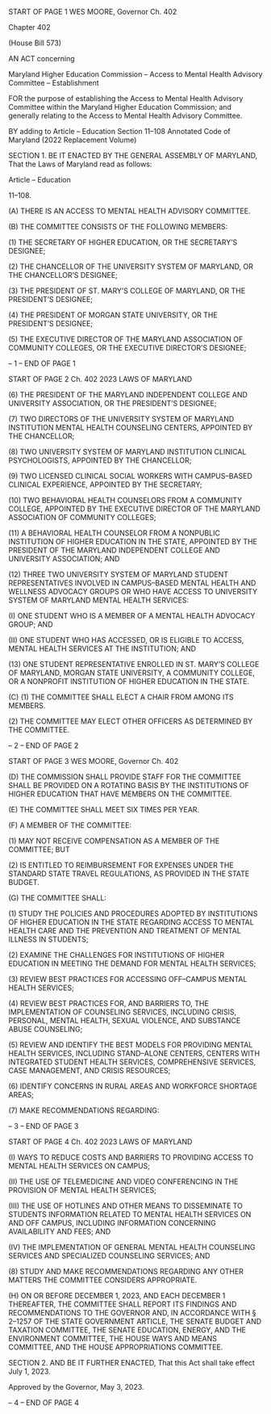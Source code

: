 START OF PAGE 1
WES MOORE, Governor Ch. 402

Chapter 402

(House Bill 573)

AN ACT concerning

Maryland Higher Education Commission – Access to Mental Health Advisory
Committee – Establishment

FOR the purpose of establishing the Access to Mental Health Advisory Committee within
the Maryland Higher Education Commission; and generally relating to the Access to
Mental Health Advisory Committee.

BY adding to
Article – Education
Section 11–108
Annotated Code of Maryland
(2022 Replacement Volume)

SECTION 1. BE IT ENACTED BY THE GENERAL ASSEMBLY OF MARYLAND,
That the Laws of Maryland read as follows:

Article – Education

11–108.

(A) THERE IS AN ACCESS TO MENTAL HEALTH ADVISORY COMMITTEE.

(B) THE COMMITTEE CONSISTS OF THE FOLLOWING MEMBERS:

(1) THE SECRETARY OF HIGHER EDUCATION, OR THE SECRETARY’S
DESIGNEE;

(2) THE CHANCELLOR OF THE UNIVERSITY SYSTEM OF MARYLAND,
OR THE CHANCELLOR’S DESIGNEE;

(3) THE PRESIDENT OF ST. MARY’S COLLEGE OF MARYLAND, OR THE
PRESIDENT’S DESIGNEE;

(4) THE PRESIDENT OF MORGAN STATE UNIVERSITY, OR THE
PRESIDENT’S DESIGNEE;

(5) THE EXECUTIVE DIRECTOR OF THE MARYLAND ASSOCIATION OF
COMMUNITY COLLEGES, OR THE EXECUTIVE DIRECTOR’S DESIGNEE;

– 1 –
END OF PAGE 1

START OF PAGE 2
Ch. 402 2023 LAWS OF MARYLAND

(6) THE PRESIDENT OF THE MARYLAND INDEPENDENT COLLEGE
AND UNIVERSITY ASSOCIATION, OR THE PRESIDENT’S DESIGNEE;

(7) TWO DIRECTORS OF THE UNIVERSITY SYSTEM OF MARYLAND
INSTITUTION MENTAL HEALTH COUNSELING CENTERS, APPOINTED BY THE
CHANCELLOR;

(8) TWO UNIVERSITY SYSTEM OF MARYLAND INSTITUTION CLINICAL
PSYCHOLOGISTS, APPOINTED BY THE CHANCELLOR;

(9) TWO LICENSED CLINICAL SOCIAL WORKERS WITH CAMPUS–BASED
CLINICAL EXPERIENCE, APPOINTED BY THE SECRETARY;

(10) TWO BEHAVIORAL HEALTH COUNSELORS FROM A COMMUNITY
COLLEGE, APPOINTED BY THE EXECUTIVE DIRECTOR OF THE MARYLAND
ASSOCIATION OF COMMUNITY COLLEGES;

(11) A BEHAVIORAL HEALTH COUNSELOR FROM A NONPUBLIC
INSTITUTION OF HIGHER EDUCATION IN THE STATE, APPOINTED BY THE
PRESIDENT OF THE MARYLAND INDEPENDENT COLLEGE AND UNIVERSITY
ASSOCIATION; AND

(12) THREE TWO UNIVERSITY SYSTEM OF MARYLAND STUDENT
REPRESENTATIVES INVOLVED IN CAMPUS–BASED MENTAL HEALTH AND WELLNESS
ADVOCACY GROUPS OR WHO HAVE ACCESS TO UNIVERSITY SYSTEM OF MARYLAND
MENTAL HEALTH SERVICES:

(I) ONE STUDENT WHO IS A MEMBER OF A MENTAL HEALTH
ADVOCACY GROUP; AND

(II) ONE STUDENT WHO HAS ACCESSED, OR IS ELIGIBLE TO
ACCESS, MENTAL HEALTH SERVICES AT THE INSTITUTION; AND

(13) ONE STUDENT REPRESENTATIVE ENROLLED IN ST. MARY’S
COLLEGE OF MARYLAND, MORGAN STATE UNIVERSITY, A COMMUNITY COLLEGE,
OR A NONPROFIT INSTITUTION OF HIGHER EDUCATION IN THE STATE.

(C) (1) THE COMMITTEE SHALL ELECT A CHAIR FROM AMONG ITS
MEMBERS.

(2) THE COMMITTEE MAY ELECT OTHER OFFICERS AS DETERMINED
BY THE COMMITTEE.

– 2 –
END OF PAGE 2

START OF PAGE 3
WES MOORE, Governor Ch. 402

(D) THE COMMISSION SHALL PROVIDE STAFF FOR THE COMMITTEE SHALL
BE PROVIDED ON A ROTATING BASIS BY THE INSTITUTIONS OF HIGHER EDUCATION
THAT HAVE MEMBERS ON THE COMMITTEE.

(E) THE COMMITTEE SHALL MEET SIX TIMES PER YEAR.

(F) A MEMBER OF THE COMMITTEE:

(1) MAY NOT RECEIVE COMPENSATION AS A MEMBER OF THE
COMMITTEE; BUT

(2) IS ENTITLED TO REIMBURSEMENT FOR EXPENSES UNDER THE
STANDARD STATE TRAVEL REGULATIONS, AS PROVIDED IN THE STATE BUDGET.

(G) THE COMMITTEE SHALL:

(1) STUDY THE POLICIES AND PROCEDURES ADOPTED BY
INSTITUTIONS OF HIGHER EDUCATION IN THE STATE REGARDING ACCESS TO
MENTAL HEALTH CARE AND THE PREVENTION AND TREATMENT OF MENTAL
ILLNESS IN STUDENTS;

(2) EXAMINE THE CHALLENGES FOR INSTITUTIONS OF HIGHER
EDUCATION IN MEETING THE DEMAND FOR MENTAL HEALTH SERVICES;

(3) REVIEW BEST PRACTICES FOR ACCESSING OFF–CAMPUS MENTAL
HEALTH SERVICES;

(4) REVIEW BEST PRACTICES FOR, AND BARRIERS TO, THE
IMPLEMENTATION OF COUNSELING SERVICES, INCLUDING CRISIS, PERSONAL,
MENTAL HEALTH, SEXUAL VIOLENCE, AND SUBSTANCE ABUSE COUNSELING;

(5) REVIEW AND IDENTIFY THE BEST MODELS FOR PROVIDING
MENTAL HEALTH SERVICES, INCLUDING STAND–ALONE CENTERS, CENTERS WITH
INTEGRATED STUDENT HEALTH SERVICES, COMPREHENSIVE SERVICES, CASE
MANAGEMENT, AND CRISIS RESOURCES;

(6) IDENTIFY CONCERNS IN RURAL AREAS AND WORKFORCE
SHORTAGE AREAS;

(7) MAKE RECOMMENDATIONS REGARDING:

– 3 –
END OF PAGE 3

START OF PAGE 4
Ch. 402 2023 LAWS OF MARYLAND

(I) WAYS TO REDUCE COSTS AND BARRIERS TO PROVIDING
ACCESS TO MENTAL HEALTH SERVICES ON CAMPUS;

(II) THE USE OF TELEMEDICINE AND VIDEO CONFERENCING IN
THE PROVISION OF MENTAL HEALTH SERVICES;

(III) THE USE OF HOTLINES AND OTHER MEANS TO DISSEMINATE
TO STUDENTS INFORMATION RELATED TO MENTAL HEALTH SERVICES ON AND OFF
CAMPUS, INCLUDING INFORMATION CONCERNING AVAILABILITY AND FEES; AND

(IV) THE IMPLEMENTATION OF GENERAL MENTAL HEALTH
COUNSELING SERVICES AND SPECIALIZED COUNSELING SERVICES; AND

(8) STUDY AND MAKE RECOMMENDATIONS REGARDING ANY OTHER
MATTERS THE COMMITTEE CONSIDERS APPROPRIATE.

(H) ON OR BEFORE DECEMBER 1, 2023, AND EACH DECEMBER 1
THEREAFTER, THE COMMITTEE SHALL REPORT ITS FINDINGS AND
RECOMMENDATIONS TO THE GOVERNOR AND, IN ACCORDANCE WITH § 2–1257 OF
THE STATE GOVERNMENT ARTICLE, THE SENATE BUDGET AND TAXATION
COMMITTEE, THE SENATE EDUCATION, ENERGY, AND THE ENVIRONMENT
COMMITTEE, THE HOUSE WAYS AND MEANS COMMITTEE, AND THE HOUSE
APPROPRIATIONS COMMITTEE.

SECTION 2. AND BE IT FURTHER ENACTED, That this Act shall take effect July
1, 2023.

Approved by the Governor, May 3, 2023.

– 4 –
END OF PAGE 4